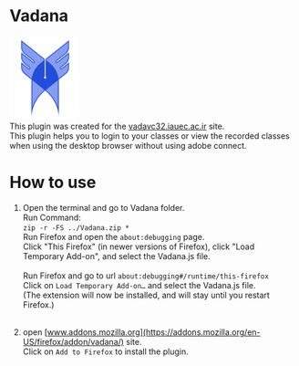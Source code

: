# Vadana
![alt text](https://github.com/mohammad0021/Vadana/blob/main/vadanama.png "Logo Islamic Azad University") <br>
This plugin was created for the [vadavc32.iauec.ac.ir](https://vadavc32.iauec.ac.ir) site. <br>
This plugin helps you to login to your classes or view the recorded classes when using the desktop browser without using adobe connect.

# How to use
1. Open the terminal and go to Vadana folder.<br>
Run Command: <br>
`zip -r -FS ../Vadana.zip *`<br>
Run Firefox and open the `about:debugging` page.<br>
Click "This Firefox" (in newer versions of Firefox), click "Load Temporary Add-on", and select the Vadana.js file.<br><br>
Run Firefox and go to url `about:debugging#/runtime/this-firefox`<br>
Click on `Load Temporary Add-on…` and select the Vadana.js file.<br>
(The extension will now be installed, and will stay until you restart Firefox.)<br><br>

2. open [www.addons.mozilla.org](https://addons.mozilla.org/en-US/firefox/addon/vadana/‍) site. <br>
Click on `Add to Firefox` to install the plugin.
